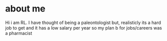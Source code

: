 # about me
Hi i am RL. I have thought of being a paleontologist but, realisticly its a hard job to get and it has a low salary per year so my plan b for jobs/careers was a pharmacist 
